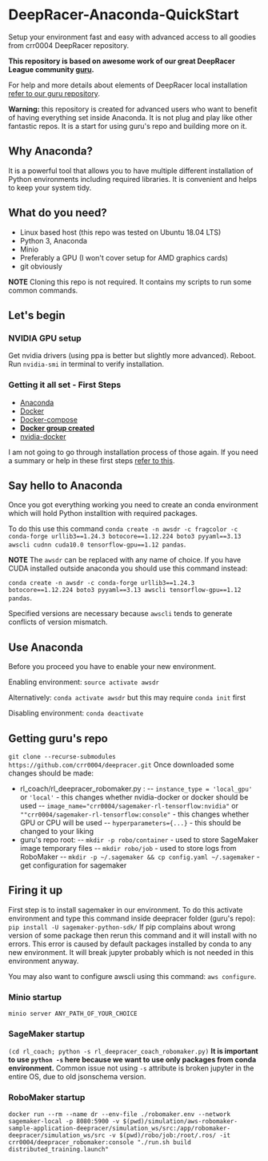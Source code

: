 # DeepRacer-Anaconda-QuickStart
Setup your environment fast and easy with advanced access to all goodies from crr0004 DeepRacer repository.

**This repository is based on awesome work of our great DeepRacer League community [guru](https://github.com/crr0004).**

For help and more details about elements of DeepRacer local installation [refer to our guru repository](https://github.com/crr0004/deepracer).

**Warning:** this repository is created for advanced users who want to benefit of having everything set inside Anaconda. It is not plug and play like other fantastic repos. It is a start for using guru's repo and building more on it.

## Why Anaconda?
It is a powerful tool that allows you to have multiple different installation of Python environments including required libraries. It is convenient and helps to keep your system tidy.

## What do you need?
- Linux based host (this repo was tested on Ubuntu 18.04 LTS)
- Python 3, Anaconda
- Minio
- Preferably a GPU (I won't cover setup for AMD graphics cards)
- git obviously

**NOTE** Cloning this repo is not required. It contains my scripts to run some common commands.

## Let's begin
### NVIDIA GPU setup
Get nvidia drivers (using ppa is better but slightly more advanced). Reboot. Run `nvidia-smi` in terminal to verify installation.

### Getting it all set - First Steps
- [Anaconda](https://docs.anaconda.com/anaconda/install/linux/)
- [Docker](https://docs.docker.com/install/linux/docker-ce/ubuntu/)
- [Docker-compose](https://docs.docker.com/compose/install/#install-compose)
- **[Docker group created](https://docs.docker.com/install/linux/linux-postinstall/)**
- [nvidia-docker](https://github.com/NVIDIA/nvidia-docker/wiki/Installation-(version-2.0))

I am not going to go through installation process of those again. If you need a summary or help in these first steps [refer to this](https://github.com/ARCC-RACE/deepracer-for-dummies).

## Say hello to Anaconda
Once you got everything working you need to create an conda environment which will hold Python installtion with required packages.

To do this use this command `conda create -n awsdr -c fragcolor -c conda-forge urllib3==1.24.3 botocore==1.12.224 boto3 pyyaml==3.13 awscli cudnn cuda10.0 tensorflow-gpu==1.12 pandas`.

**NOTE** The `awsdr` can be replaced with any name of choice. If you have CUDA installed outside anaconda you should use this command instead:

`conda create -n awsdr -c conda-forge urllib3==1.24.3 botocore==1.12.224 boto3 pyyaml==3.13 awscli tensorflow-gpu==1.12 pandas`. 

Specified versions are necessary because `awscli` tends to generate conflicts of version mismatch.

## Use Anaconda
Before you proceed you have to enable your new environment.

Enabling environment: `source activate awsdr`

Alternatively: `conda activate awsdr` but this may require `conda init` first

Disabling environment: `conda deactivate`

## Getting guru's repo
`git clone --recurse-submodules https://github.com/crr0004/deepracer.git`
Once downloaded some changes should be made:
- rl_coach/rl_deepracer_robomaker.py :
-- `instance_type = 'local_gpu'` or `'local'` - this changes whether nvidia-docker or docker should be used
-- `image_name="crr0004/sagemaker-rl-tensorflow:nvidia"` or `""crr0004/sagemaker-rl-tensorflow:console"` - this changes whether GPU or CPU will be used
-- `hyperparameters={...}` - this should be changed to your liking
- guru's repo root:
-- `mkdir -p robo/container` - used to store SageMaker image temporary files
-- `mkdir robo/job` - used to store logs from RoboMaker
-- `mkdir -p ~/.sagemaker && cp config.yaml ~/.sagemaker` - get configuration for sagemaker

## Firing it up
First step is to install sagemaker in our environment. To do this activate environment and type this command inside deepracer folder (guru's repo):
`pip install -U sagemaker-python-sdk/`
If pip complains about wrong version of some package then rerun this command and it will install with no errors.
This error is caused by default packages installed by conda to any new environment. It will break jupyter probably which is not needed in this environment anyway.

You may also want to configure awscli using this command: `aws configure`.

### Minio startup
`minio server ANY_PATH_OF_YOUR_CHOICE`

### SageMaker startup
`(cd rl_coach; python -s rl_deepracer_coach_robomaker.py)`
**It is important to use `python -s` here because we want to use only packages from conda environment.** Common issue not using `-s` attribute is broken jupyter in the entire OS, due to old jsonschema version.

### RoboMaker startup
`docker run --rm --name dr --env-file ./robomaker.env --network sagemaker-local -p 8080:5900 -v $(pwd)/simulation/aws-robomaker-sample-application-deepracer/simulation_ws/src:/app/robomaker-deepracer/simulation_ws/src -v $(pwd)/robo/job:/root/.ros/ -it crr0004/deepracer_robomaker:console "./run.sh build distributed_training.launch"`
